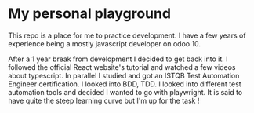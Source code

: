# My personal playground

This repo is a place for me to practice development. I have a few years of experience being a mostly javascript developer on odoo 10.

After a 1 year break from development I decided to get back into it. I followed the official React website's tutorial and watched a few videos about typescript. In parallel I studied and got an ISTQB Test Automation Engineer certification. I looked into BDD, TDD. I looked into different test automation tools and decided I wanted to go with playwright. It is said to have quite the steep learning curve but I'm up for the task !
